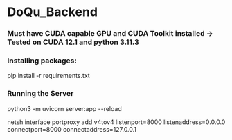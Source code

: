 # DoQu_Backend

### Must have CUDA capable GPU and CUDA Toolkit installed -> Tested on CUDA 12.1 and python 3.11.3

### Installing packages:
pip install -r requirements.txt

### Running the Server
python3 -m uvicorn server:app --reload

netsh interface portproxy add v4tov4 listenport=8000 listenaddress=0.0.0.0 connectport=8000 connectaddress=127.0.0.1
